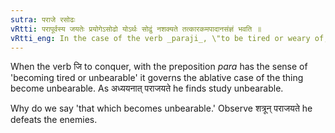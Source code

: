 ```yaml
---
sutra: पराजे रसोढः
vRtti: परापूर्वस्य जयतेः प्रयोगेऽसोढो योऽर्थः सोढुं नशक्यते तत्कारकमपादानसंज्ञं भवति ॥
vRtti_eng: In the case of the verb _paraji_, \"to be tired or weary of,\" that which becomes unbearable, is called _Apadana_ _karaka_.
---
```

When the verb जि to conquer, with the preposition _para_ has the sense of 'becoming tired or unbearable' it governs the ablative case of the thing become unbearable. As अध्ययनात् पराजयते he finds study unbearable.

Why do we say 'that which becomes unbearable.' Observe शत्रून् पराजयते he defeats the enemies.
